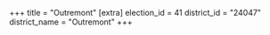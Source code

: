 +++
title = "Outremont"
[extra]
election_id = 41
district_id = "24047"
district_name = "Outremont"
+++
